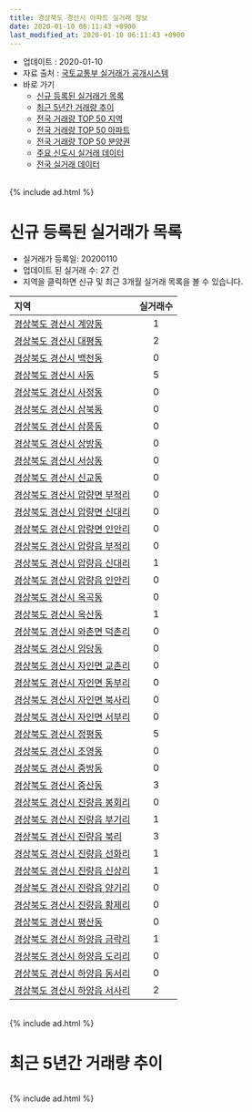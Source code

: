 ```yaml
---
title: 경상북도 경산시 아파트 실거래 정보
date: 2020-01-10 06:11:43 +0900
last_modified_at: 2020-01-10 06:11:43 +0900
---
```


* 업데이트 : 2020-01-10
* 자료 출처 : [국토교통부 실거래가 공개시스템](http://rt.molit.go.kr)
* 바로 가기
    * [신규 등록된 실거래가 목록](#신규-등록된-실거래가-목록)
    * [최근 5년간 거래량 추이](#최근-5년간-거래량-추이)
    * [전국 거래량 TOP 50 지역](https://inasie.github.io/apt-trade-info/최근-3개월-전국에서-가장-거래가-많이-발생한-지역)
    * [전국 거래량 TOP 50 아파트](https://inasie.github.io/apt-trade-info/최근-3개월-전국에서-가장-거래가-많이-발생한-아파트)
    * [전국 거래량 TOP 50 분양권](https://inasie.github.io/apt-trade-info/최근-3개월-전국에서-가장-거래가-많이-발생한-분양권)
    * [주요 신도시 실거래 데이터](https://inasie.github.io/apt-trade-info/주요-신도시)
    * [전국 실거래 데이터](https://inasie.github.io/apt-trade-info/전국)

<br>
{% include ad.html %}
<br>

# 신규 등록된 실거래가 목록
* 실거래가 등록일: 20200110
* 업데이트 된 실거래 수: 27 건
* 지역을 클릭하면 신규 및 최근 3개월 실거래 목록을 볼 수 있습니다.


|지역|실거래수|
|:---|:---:|
|[경상북도 경산시 계양동](https://inasie.github.io/apt-trade-info/경상북도-경산시-계양동)|1|
|[경상북도 경산시 대평동](https://inasie.github.io/apt-trade-info/경상북도-경산시-대평동)|2|
|[경상북도 경산시 백천동](https://inasie.github.io/apt-trade-info/경상북도-경산시-백천동)|0|
|[경상북도 경산시 사동](https://inasie.github.io/apt-trade-info/경상북도-경산시-사동)|5|
|[경상북도 경산시 사정동](https://inasie.github.io/apt-trade-info/경상북도-경산시-사정동)|0|
|[경상북도 경산시 삼북동](https://inasie.github.io/apt-trade-info/경상북도-경산시-삼북동)|0|
|[경상북도 경산시 삼풍동](https://inasie.github.io/apt-trade-info/경상북도-경산시-삼풍동)|0|
|[경상북도 경산시 상방동](https://inasie.github.io/apt-trade-info/경상북도-경산시-상방동)|0|
|[경상북도 경산시 서상동](https://inasie.github.io/apt-trade-info/경상북도-경산시-서상동)|0|
|[경상북도 경산시 신교동](https://inasie.github.io/apt-trade-info/경상북도-경산시-신교동)|0|
|[경상북도 경산시 압량면 부적리](https://inasie.github.io/apt-trade-info/경상북도-경산시-압량면-부적리)|0|
|[경상북도 경산시 압량면 신대리](https://inasie.github.io/apt-trade-info/경상북도-경산시-압량면-신대리)|0|
|[경상북도 경산시 압량면 인안리](https://inasie.github.io/apt-trade-info/경상북도-경산시-압량면-인안리)|0|
|[경상북도 경산시 압량읍 부적리](https://inasie.github.io/apt-trade-info/경상북도-경산시-압량읍-부적리)|0|
|[경상북도 경산시 압량읍 신대리](https://inasie.github.io/apt-trade-info/경상북도-경산시-압량읍-신대리)|1|
|[경상북도 경산시 압량읍 인안리](https://inasie.github.io/apt-trade-info/경상북도-경산시-압량읍-인안리)|0|
|[경상북도 경산시 옥곡동](https://inasie.github.io/apt-trade-info/경상북도-경산시-옥곡동)|0|
|[경상북도 경산시 옥산동](https://inasie.github.io/apt-trade-info/경상북도-경산시-옥산동)|1|
|[경상북도 경산시 와촌면 덕촌리](https://inasie.github.io/apt-trade-info/경상북도-경산시-와촌면-덕촌리)|0|
|[경상북도 경산시 임당동](https://inasie.github.io/apt-trade-info/경상북도-경산시-임당동)|0|
|[경상북도 경산시 자인면 교촌리](https://inasie.github.io/apt-trade-info/경상북도-경산시-자인면-교촌리)|0|
|[경상북도 경산시 자인면 동부리](https://inasie.github.io/apt-trade-info/경상북도-경산시-자인면-동부리)|0|
|[경상북도 경산시 자인면 북사리](https://inasie.github.io/apt-trade-info/경상북도-경산시-자인면-북사리)|0|
|[경상북도 경산시 자인면 서부리](https://inasie.github.io/apt-trade-info/경상북도-경산시-자인면-서부리)|0|
|[경상북도 경산시 정평동](https://inasie.github.io/apt-trade-info/경상북도-경산시-정평동)|5|
|[경상북도 경산시 조영동](https://inasie.github.io/apt-trade-info/경상북도-경산시-조영동)|0|
|[경상북도 경산시 중방동](https://inasie.github.io/apt-trade-info/경상북도-경산시-중방동)|0|
|[경상북도 경산시 중산동](https://inasie.github.io/apt-trade-info/경상북도-경산시-중산동)|3|
|[경상북도 경산시 진량읍 봉회리](https://inasie.github.io/apt-trade-info/경상북도-경산시-진량읍-봉회리)|0|
|[경상북도 경산시 진량읍 부기리](https://inasie.github.io/apt-trade-info/경상북도-경산시-진량읍-부기리)|1|
|[경상북도 경산시 진량읍 북리](https://inasie.github.io/apt-trade-info/경상북도-경산시-진량읍-북리)|3|
|[경상북도 경산시 진량읍 선화리](https://inasie.github.io/apt-trade-info/경상북도-경산시-진량읍-선화리)|1|
|[경상북도 경산시 진량읍 신상리](https://inasie.github.io/apt-trade-info/경상북도-경산시-진량읍-신상리)|1|
|[경상북도 경산시 진량읍 양기리](https://inasie.github.io/apt-trade-info/경상북도-경산시-진량읍-양기리)|0|
|[경상북도 경산시 진량읍 황제리](https://inasie.github.io/apt-trade-info/경상북도-경산시-진량읍-황제리)|0|
|[경상북도 경산시 평산동](https://inasie.github.io/apt-trade-info/경상북도-경산시-평산동)|0|
|[경상북도 경산시 하양읍 금락리](https://inasie.github.io/apt-trade-info/경상북도-경산시-하양읍-금락리)|1|
|[경상북도 경산시 하양읍 도리리](https://inasie.github.io/apt-trade-info/경상북도-경산시-하양읍-도리리)|0|
|[경상북도 경산시 하양읍 동서리](https://inasie.github.io/apt-trade-info/경상북도-경산시-하양읍-동서리)|0|
|[경상북도 경산시 하양읍 서사리](https://inasie.github.io/apt-trade-info/경상북도-경산시-하양읍-서사리)|2|


<br>
{% include ad.html %}
<br>

# 최근 5년간 거래량 추이


<div style="width:100%;">
    <canvas id="deal_progress" height="200"></canvas>
</div>

<script>
new Chart(document.getElementById("deal_progress"), {
    type: 'line',
    data: {
        labels: ['201501','201502','201503','201504','201505','201506','201507','201508','201509','201510','201511','201512','201601','201602','201603','201604','201605','201606','201607','201608','201609','201610','201611','201612','201701','201702','201703','201704','201705','201706','201707','201708','201709','201710','201711','201712','201801','201802','201803','201804','201805','201806','201807','201808','201809','201810','201811','201812','201901','201902','201903','201904','201905','201906','201907','201908','201909','201910','201911','201912','202001'],
        datasets: [{
            label: '매매',
            pointRadius: 1,
            data: [379, 302, 530, 383, 316, 282, 297, 218, 221, 211, 168, 95, 132, 144, 149, 196, 168, 184, 181, 198, 201, 263, 246, 166, 150, 215, 248, 196, 225, 296, 317, 417, 365, 282, 287, 240, 350, 265, 389, 284, 313, 461, 376, 429, 382, 346, 279, 292, 263, 200, 239, 360, 314, 357, 452, 289, 318, 429, 449, 261, 29],
            borderColor: "rgba(255, 201, 14, 1)",
            backgroundColor: "rgba(255, 201, 14, 0.5)",
            fill: false,
            lineTension: 0
        },{
            label: '전월세',
            pointRadius: 1,
            data: [300, 302, 238, 205, 164, 162, 173, 162, 182, 222, 190, 286, 393, 372, 293, 221, 200, 212, 188, 171, 166, 212, 198, 266, 244, 357, 228, 162, 154, 249, 272, 311, 235, 207, 231, 325, 331, 307, 246, 198, 190, 230, 205, 237, 199, 262, 216, 278, 383, 407, 214, 216, 240, 279, 266, 296, 221, 346, 221, 150, 30],
            borderColor: "rgba(0, 141, 185, 1)",
            backgroundColor: "rgba(0, 141, 185, 0.5)",
            fill: false,
            lineTension: 0
        }
        ]
    },
    options: {
        responsive: true,
        title: {
            display: false
        },
        tooltips: {
            mode: 'index',
            intersect: false
        },
        hover: {
            mode: 'nearest',
            intersect: true
        },
        scales: {
            xAxes: [{
                display: true,
                scaleLabel: {
                    display: true,
                    labelString: '년/월'
                }
            }],
            yAxes: [{
                display: true,
                ticks: {
                    suggestedMin: 0,
                },
                scaleLabel: {
                    display: true,
                    labelString: '실거래 수'
                }
            }]
        }
    }
});

</script>


<br>
{% include ad.html %}
<br>

